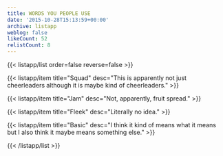 ```yaml
---
title: WORDS YOU PEOPLE USE
date: '2015-10-28T15:13:59+00:00'
archive: listapp
weblog: false
likeCount: 52
relistCount: 8
---
```



{{< listapp/list order=false reverse=false >}}

   {{< listapp/item title="Squad"
      desc="This is apparently not just cheerleaders although it is maybe kind of cheerleaders." >}}

   {{< listapp/item title="Jam"
      desc="Not, apparently, fruit spread." >}}

   {{< listapp/item title="Fleek"
      desc="Literally no idea." >}}

   {{< listapp/item title="Basic"
      desc="I think it kind of means what it means but I also think it maybe means something else." >}}

{{< /listapp/list >}}

